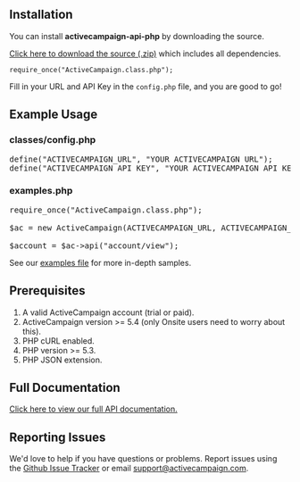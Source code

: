## Installation

You can install **activecampaign-api-php** by downloading the source.

[Click here to download the source (.zip)](https://github.com/ActiveCampaign/activecampaign-api-php/zipball/master) which includes all dependencies.

`require_once("ActiveCampaign.class.php");`

Fill in your URL and API Key in the `config.php` file, and you are good to go!

## Example Usage

### classes/config.php

<pre>
define("ACTIVECAMPAIGN_URL", "YOUR ACTIVECAMPAIGN URL");
define("ACTIVECAMPAIGN_API_KEY", "YOUR ACTIVECAMPAIGN API KEY");
</pre>

### examples.php

<pre>
require_once("ActiveCampaign.class.php");

$ac = new ActiveCampaign(ACTIVECAMPAIGN_URL, ACTIVECAMPAIGN_API_KEY);

$account = $ac->api("account/view");
</pre>

See our [examples file](https://github.com/ActiveCampaign/activecampaign-api-php/blob/master/examples.php) for more in-depth samples.

## Prerequisites

1. A valid ActiveCampaign account (trial or paid).
2. ActiveCampaign version >= 5.4 (only Onsite users need to worry about this).
3. PHP cURL enabled.
4. PHP version >= 5.3.
5. PHP JSON extension.

## Full Documentation

[Click here to view our full API documentation.](http://activecampaign.com/api)

## Reporting Issues

We'd love to help if you have questions or problems. Report issues using the [Github Issue Tracker](https://github.com/ActiveCampaign/activecampaign-api-php/issues) or email support@activecampaign.com.